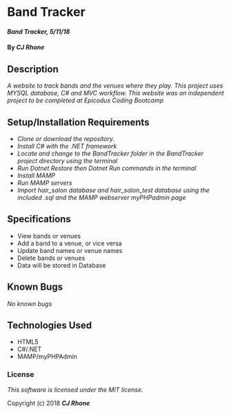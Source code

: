 # Band Tracker

#### _Band Tracker, 5/11/18_

#### By _**CJ Rhone**_

## Description
_A website to track bands and the venues where they play. This project uses MYSQL database, C# and MVC workflow. This website was an independent project to be completed at Epicodus Coding Bootcamp_

## Setup/Installation Requirements

* _Clone or download the repository._
* _Install C# with the .NET framework_
* _Locate and change to the BandTracker folder in the BandTracker project directory using the terminal_
* _Run Dotnet Restore then Dotnet Run commands in the terminal_
* _Install MAMP_
* _Run MAMP servers_
* _Import hair_salon database and hair_salon_test database using the included .sql and the MAMP webserver myPHPadmin page_

## Specifications

* View bands or venues
* Add a band to a venue, or vice versa
* Update band names or venue names
* Delete bands or venues
* Data will be stored in Database

## Known Bugs

_No known bugs_


## Technologies Used
* HTML5
* C#/.NET
* MAMP/myPHPAdmin

### License

*This software is licensed under the MIT license.*

Copyright (c) 2018 **_CJ Rhone_**
